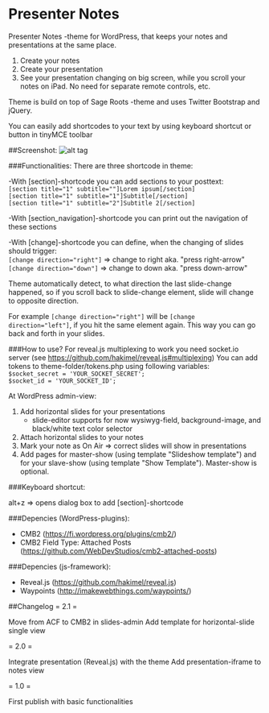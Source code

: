 # Presenter Notes
Presenter Notes -theme for WordPress, that keeps your notes and presentations at the same place.

1. Create your notes
2. Create your presentation
3. See your presentation changing on big screen, while you scroll your notes on iPad. No need for separate remote controls, etc.

Theme is build on top of Sage Roots -theme and uses Twitter Bootstrap and jQuery. 

You can easily add shortcodes to your text by using keyboard shortcut or button in tinyMCE toolbar

##Screenshot:
![alt tag](http://irajala.com/wp-content/screenshot-presentationnotes.png)

###Functionalities:
There are three shortcode in theme: 

-With [section]-shortcode you can add sections to your posttext:<br>
`[section title="1" subtitle=""]Lorem ipsum[/section]`<br>
`[section title="1" subtitle="1"]Subtitle[/section]`<br>
`[section title="1" subtitle="2"]Subtitle 2[/section]`<br>

-With [section_navigation]-shortcode you can print out the navigation of these sections

-With [change]-shortcode you can define, when the changing of slides should trigger:<br>
`[change direction="right"]` => change to right aka. "press right-arrow"<br>
`[change direction="down"]` => change to down aka. "press down-arrow"<br>

Theme automatically detect, to what direction the last slide-change happened, so if you scroll back to slide-change element, slide will change to opposite direction. 

For example `[change direction="right"]` will be `[change direction="left"]`, if you hit the same element again. This way you can go back and forth in your slides.

###How to use?
For reveal.js multiplexing to work you need socket.io server (see https://github.com/hakimel/reveal.js#multiplexing)
You can add tokens to theme-folder/tokens.php using following variables:<br>
`$socket_secret = 'YOUR_SOCKET_SECRET';`<br>
`$socket_id = 'YOUR_SOCKET_ID';`

At WordPress admin-view:
1. Add horizontal slides for your presentations<br>
    - slide-editor supports for now wysiwyg-field, background-image, and black/white text color selector
2. Attach horizontal slides to your notes
3. Mark your note as On Air => correct slides will show in presentations
4. Add pages for master-show (using template "Slideshow template") and for your slave-show (using template "Show Template"). Master-show is optional.

###Keyboard shortcut:

alt+z => opens dialog box to add [section]-shortcode

###Depencies (WordPress-plugins):
- CMB2 (https://fi.wordpress.org/plugins/cmb2/)
- CMB2 Field Type: Attached Posts (https://github.com/WebDevStudios/cmb2-attached-posts)

###Depencies (js-framework):
- Reveal.js (https://github.com/hakimel/reveal.js)
- Waypoints (http://imakewebthings.com/waypoints/)

##Changelog
= 2.1 = 

Move from ACF to CMB2 in slides-admin
Add template for horizontal-slide single view

= 2.0 = 

Integrate presentation (Reveal.js) with the theme
Add presentation-iframe to notes view

= 1.0 =
 
First publish with basic functionalities
